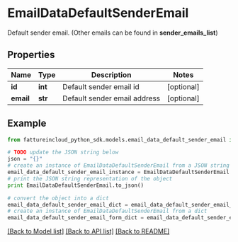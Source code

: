 # EmailDataDefaultSenderEmail

Default sender email. (Other emails can be found in **sender_emails_list**)

## Properties
Name | Type | Description | Notes
------------ | ------------- | ------------- | -------------
**id** | **int** | Default sender email id | [optional] 
**email** | **str** | Default sender email address | [optional] 

## Example

```python
from fattureincloud_python_sdk.models.email_data_default_sender_email import EmailDataDefaultSenderEmail

# TODO update the JSON string below
json = "{}"
# create an instance of EmailDataDefaultSenderEmail from a JSON string
email_data_default_sender_email_instance = EmailDataDefaultSenderEmail.from_json(json)
# print the JSON string representation of the object
print EmailDataDefaultSenderEmail.to_json()

# convert the object into a dict
email_data_default_sender_email_dict = email_data_default_sender_email_instance.to_dict()
# create an instance of EmailDataDefaultSenderEmail from a dict
email_data_default_sender_email_form_dict = email_data_default_sender_email.from_dict(email_data_default_sender_email_dict)
```
[[Back to Model list]](../README.md#documentation-for-models) [[Back to API list]](../README.md#documentation-for-api-endpoints) [[Back to README]](../README.md)


